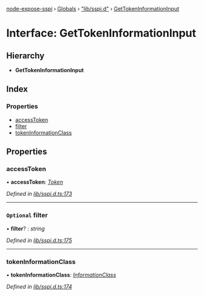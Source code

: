 [node-expose-sspi](../README.md) › [Globals](../globals.md) › ["lib/sspi.d"](../modules/_lib_sspi_d_.md) › [GetTokenInformationInput](_lib_sspi_d_.gettokeninformationinput.md)

# Interface: GetTokenInformationInput

## Hierarchy

* **GetTokenInformationInput**

## Index

### Properties

* [accessToken](_lib_sspi_d_.gettokeninformationinput.md#accesstoken)
* [filter](_lib_sspi_d_.gettokeninformationinput.md#optional-filter)
* [tokenInformationClass](_lib_sspi_d_.gettokeninformationinput.md#tokeninformationclass)

## Properties

###  accessToken

• **accessToken**: *[Token](../modules/_lib_sspi_d_.md#token)*

*Defined in [lib/sspi.d.ts:173](https://github.com/jlguenego/node-expose-sspi/blob/3a7c182/lib/sspi.d.ts#L173)*

___

### `Optional` filter

• **filter**? : *string*

*Defined in [lib/sspi.d.ts:175](https://github.com/jlguenego/node-expose-sspi/blob/3a7c182/lib/sspi.d.ts#L175)*

___

###  tokenInformationClass

• **tokenInformationClass**: *[InformationClass](../modules/_lib_sspi_d_.md#informationclass)*

*Defined in [lib/sspi.d.ts:174](https://github.com/jlguenego/node-expose-sspi/blob/3a7c182/lib/sspi.d.ts#L174)*
